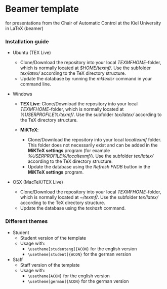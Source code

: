 # Beamer template
for presentations from the Chair of Automatic Control at the Kiel University in LaTeX (beamer)

### Installation guide
* Ubuntu (TEX Live)
  * Clone/Download the repository into your local _TEXMFHOME_-folder, which is normally located at _$HOME/texmf/_. Use the subfolder _tex/latex/_ according to the TeX directory structure.
  * Update the database by running the _mktexlsr_ command in your command line.

* Windows
  * **TEX Live**:
      Clone/Download the repository into your local _TEXMFHOME_-folder, which is normally located at _%USERPROFILE%/texmf/_. Use the subfolder _tex/latex/_ according to the TeX directory structure.

  * **MiKTeX**:
    * Clone/Download the repository into your local _localtexmf_ folder. This folder does not necessarily exist and can be added in the **MiKTeX settings** program (for example _%USERPROFILE%/localtexmf/_). Use the subfolder _tex/latex/_ according to the TeX directory structure.
    * Update the database using the _Refresh FNDB_ button in the **MiKTeX settings** program.

* OSX (MacTeX/TEX Live)
  * Clone/Download the repository into your local _TEXMFHOME_-folder, which is normally located at _~/texmf/_. Use the subfolder _tex/latex/_ according to the TeX directory structure.
  * Update the database using the _texhash_ command.

### Different themes
* Student
  * Student version of the template
  * Usage with:
	* `\usetheme[studenteng]{ACON}` for the english version
	* `\usetheme[student]{ACON}` for the german version
* Staff
  * Staff version of the template
  * Usage with:
	* `\usetheme{ACON}` for the english version
	* `\usetheme[german]{ACON}` for the german version

  
